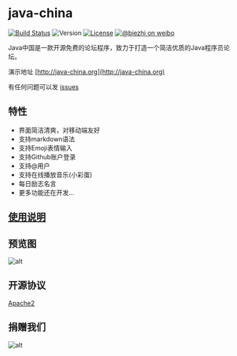 # java-china

[![Build Status](https://img.shields.io/travis/junicorn/java-china.svg?style=flat-square)](https://travis-ci.org/junicorn/java-china)
![Version](https://img.shields.io/badge/version-0.4.1-yellow.svg?style=flat-square)
[![License](https://img.shields.io/badge/license-Apache2-4EB1BA.svg?style=flat-square)](https://github.com/junicorn/java-china/blob/master/LICENSE)
[![@biezhi on weibo](https://img.shields.io/badge/weibo-%40biezhi-red.svg?style=flat-square)](http://weibo.com/u/5238733773)

Java中国是一款开源免费的论坛程序，致力于打造一个简洁优质的Java程序员论坛。

演示地址 [http://java-china.org](http://java-china.org)

有任何问题可以发 [issues](https://github.com/junicorn/java-china/issues/new)

## 特性

- 界面简洁清爽，对移动端友好
- 支持markdown语法
- 支持Emoji表情输入
- 支持Github账户登录
- 支持@用户
- 支持在线播放音乐(小彩蛋)
- 每日励志名言
- 更多功能还在开发...

## [使用说明](https://github.com/junicorn/java-china/wiki)

## 预览图 

![alt](http://7xsk2r.com2.z0.glb.clouddn.com/QQ20160417-0.png)

## 开源协议

[Apache2](https://github.com/junicorn/java-china/blob/master/LICENSE)

## 捐赠我们

![alt](http://7xsk2r.com2.z0.glb.clouddn.com/alipay.png)
